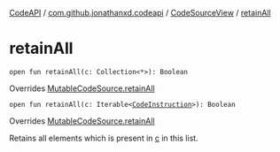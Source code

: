 [CodeAPI](../../index.md) / [com.github.jonathanxd.codeapi](../index.md) / [CodeSourceView](index.md) / [retainAll](.)

# retainAll

`open fun retainAll(c: Collection<*>): Boolean`

Overrides [MutableCodeSource.retainAll](../-mutable-code-source/retain-all.md)


`open fun retainAll(c: Iterable<`[`CodeInstruction`](../-code-instruction.md)`>): Boolean`

Overrides [MutableCodeSource.retainAll](../-mutable-code-source/retain-all.md)

Retains all elements which is present in [c](retain-all.md#com.github.jonathanxd.codeapi.CodeSourceView$retainAll(kotlin.collections.Collection((kotlin.Any)))/c) in this list.

